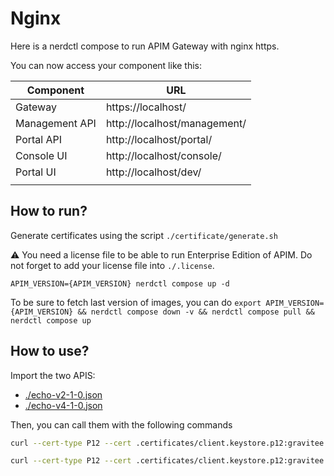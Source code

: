 # Nginx

Here is a nerdctl compose to run APIM Gateway with nginx https.

You can now access your component like this:

| Component      	| URL                      	    |
|----------------	|-------------------------------|
| Gateway        	| https://localhost/ 	          |
| Management API 	| http://localhost/management/ |
| Portal API 	    | http://localhost/portal/     |
| Console UI 	    | http://localhost/console/    |
| Portal UI 	    | http://localhost/dev/        |
|                	| 	                             |

## How to run?

Generate certificates using the script `./certificate/generate.sh`

⚠️ You need a license file to be able to run Enterprise Edition of APIM. Do not forget to add your license file into `./.license`.

`APIM_VERSION={APIM_VERSION} nerdctl compose up -d ` 

To be sure to fetch last version of images, you can do
`export APIM_VERSION={APIM_VERSION} && nerdctl compose down -v && nerdctl compose pull && nerdctl compose up`

## How to use?

Import the two APIS:
- [./echo-v2-1-0.json](echo-v2-1-0.json)
- [./echo-v4-1-0.json](echo-v4-1-0.json)

Then, you can call them with the following commands

```bash
curl --cert-type P12 --cert .certificates/client.keystore.p12:gravitee --cacert .certificates/ca.pem https://localhost/echo-v2
```
```bash
curl --cert-type P12 --cert .certificates/client.keystore.p12:gravitee --cacert .certificates/ca.pem https://localhost/echo-v4
```
